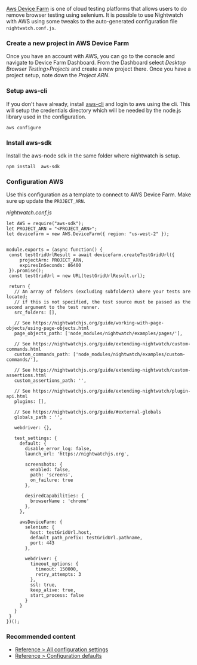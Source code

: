 [Aws Device Farm](https://aws.amazon.com/device-farm/) is one of cloud testing platforms that allows users to do remove browser testing using selenium. It is possible to use Nightwatch with AWS using some tweaks to the auto-generated configuration file `nightwatch.conf.js`.

### Create a new project in AWS Device Farm

Once you have an account with AWS, you can go to the console and navigate to Device Farm Dashboard. From the Dashboard select _Desktop Browser Testing>Projects_ and create a new project there. Once you have a project setup, note down the _Project ARN_.

### Setup aws-cli

If you don't have already, install [aws-cli](https://docs.aws.amazon.com/cli/latest/userguide/getting-started-install.html) and login to aws using the cli. This will setup the credentials directory which will be needed by the node.js library used in the configuration.

```
aws configure
```

### Install aws-sdk

Install the aws-node sdk in the same folder where nightwatch is setup.

```
npm install  aws-sdk
```

### Configuration AWS

Use this configuration as a template to connect to AWS Device Farm. Make sure up update the `PROJECT_ARN`.

_nightwatch.conf.js_

```
let AWS = require("aws-sdk");
let PROJECT_ARN = "<PROJECT_ARN>";
let devicefarm = new AWS.DeviceFarm({ region: "us-west-2" });


module.exports = (async function() {
 const testGridUrlResult = await devicefarm.createTestGridUrl({
     projectArn: PROJECT_ARN,
     expiresInSeconds: 86400
 }).promise();
 const testGridUrl = new URL(testGridUrlResult.url);
 
 return {
   // An array of folders (excluding subfolders) where your tests are located;
   // if this is not specified, the test source must be passed as the second argument to the test runner.
   src_folders: [],
   
   // See https://nightwatchjs.org/guide/working-with-page-objects/using-page-objects.html
   page_objects_path: ['node_modules/nightwatch/examples/pages/'],
   
   // See https://nightwatchjs.org/guide/extending-nightwatch/custom-commands.html
   custom_commands_path: ['node_modules/nightwatch/examples/custom-commands/'],
   
   // See https://nightwatchjs.org/guide/extending-nightwatch/custom-assertions.html
   custom_assertions_path: '',
   
   // See https://nightwatchjs.org/guide/extending-nightwatch/plugin-api.html
   plugins: [],
   
   // See https://nightwatchjs.org/guide/#external-globals
   globals_path : '',
   
   webdriver: {},
   
   test_settings: {
     default: {
       disable_error_log: false,
       launch_url: 'https://nightwatchjs.org',
       
       screenshots: {
         enabled: false,
         path: 'screens',
         on_failure: true
       },
       
       desiredCapabilities: {
         browserName : 'chrome'
       },
     },
     
     awsDeviceFarm: {
       selenium: {
         host: testGridUrl.host,
         default_path_prefix: testGridUrl.pathname,
         port: 443
       },
       
       webdriver: {
         timeout_options: {
           timeout: 150000,
           retry_attempts: 3
         },
         ssl: true,
         keep_alive: true,
         start_process: false
       }
     }
   }
 }
})();
```

### Recommended content

-   [Reference > All configuration settings](https://nightwatchjs.org/guide/reference/settings.html)
-   [Reference > Configuration defaults](https://nightwatchjs.org/guide/reference/defaults.html)